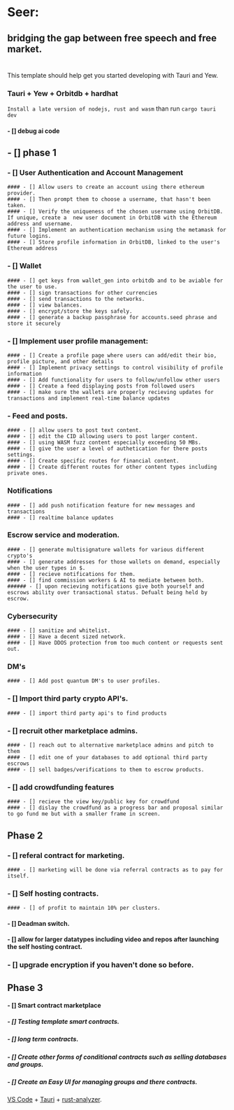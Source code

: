 # Seer: 
## bridging the gap between free speech and free market.
#
This template should help get you started developing with Tauri and Yew.

### Tauri + Yew + Orbitdb + hardhat
```Install a late version of nodejs, rust and wasm```
than run
```cargo tauri dev```
#### - [] debug ai code

## - [] phase 1
 ### - [] User Authentication and Account Management
    #### - [] Allow users to create an account using there ethereum provider.
    #### - [] Then prompt them to choose a username, that hasn't been taken.
    #### - [] Verify the uniqueness of the chosen username using OrbitDB. If unique, create a  new user document in OrbitDB with the Ethereum address and username. 
    #### - [] Implement an authentication mechanism using the metamask for future logins.
    #### - [] Store profile information in OrbitDB, linked to the user's Ethereum address

### - [] Wallet 
    #### - [] get keys from wallet_gen into orbitdb and to be aviable for the user to use.
    #### - [] sign transactions for other currencies 
    #### - [] send transactions to the networks.
    #### - [] view balances.
    #### - [] encrypt/store the keys safely.
    #### - [] generate a backup passphrase for accounts.seed phrase and store it securely

### - [] Implement user profile management:
    #### - [] Create a profile page where users can add/edit their bio, profile picture, and other details
    #### - [] Implement privacy settings to control visibility of profile information
    #### - [] Add functionality for users to follow/unfollow other users
    #### - [] Create a feed displaying posts from followed users
    #### - [] make sure the wallets are properly recieving updates for transactions and implement real-time balance updates

### - Feed and posts.
    #### - [] allow users to post text content.
    #### - [] edit the CID allowing users to post larger content.
    #### - [] using WASM fuzz content especially exceeding 50 MBs.
    #### - [] give the user a level of authetication for there posts settings.
    #### - [] Create specific routes for financial content.
    #### - [] Create different routes for other content types including private ones.

### Notifications
    #### - [] add push notification feature for new messages and transactions
    #### - [] realtime balance updates

### Escrow service and moderation.
    #### - [] generate multisignature wallets for various different crypto's
    #### - [] generate addresses for those wallets on demand, especially when the user types in $.
    #### - [] recieve notifications for them. 
    #### - [] find commission workers & AI to mediate between both.
    ###### - [] upon recieving notifications give both yourself and escrows ability over transactional status. Defualt being held by escrow. 

### Cybersecurity
    #### - [] sanitize and whitelist.
    #### - [] Have a decent sized network.
    #### - [] Have DDOS protection from too much content or requests sent out.

### DM's
    #### - [] Add post quantum DM's to user profiles. 

### - [] Import third party crypto API's.
    #### - [] import third party api's to find products

### - [] recruit other marketplace admins.
    #### - [] reach out to alternative marketplace admins and pitch to them
    #### - [] edit one of your databases to add optional third party escrows
    #### - [] sell badges/verifications to them to escrow products.
### - [] add crowdfunding features
    #### - [] recieve the view key/public key for crowdfund
    #### - [] dislay the crowdfund as a progress bar and proposal similar to go fund me but with a smaller frame in screen. 
## Phase 2
### - [] referal contract for marketing.
    #### - [] marketing will be done via referral contracts as to pay for itself.
### - [] Self hosting contracts.
    #### - [] of profit to maintain 10% per clusters.
#### - [] Deadman switch.
#### - [] allow for larger datatypes including video and repos after launching the self hosting contract.
### - [] upgrade encryption if you haven't done so before.

## Phase 3
#### - [] Smart contract marketplace 
##### - [] Testing template smart contracts.
##### - [] long term contracts.
##### - [] Create other forms of conditional contracts such as selling databases and groups.
##### - [] Create an Easy UI for managing groups and there contracts.


[VS Code](https://code.visualstudio.com/) + [Tauri](https://marketplace.visualstudio.com/items?itemName=tauri-apps.tauri-vscode) + [rust-analyzer](https://marketplace.visualstudio.com/items?itemName=rust-lang.rust-analyzer).

